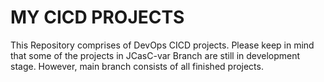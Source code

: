 # MY CICD PROJECTS
This Repository comprises of DevOps CICD projects. 
Please keep in mind that some of the projects in JCasC-var Branch are still in development stage. However, main branch consists of all finished projects.
